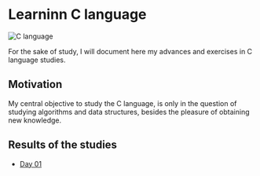 # Learninn C language

![C language]()

For the sake of study, I will document here my advances and exercises in C language studies.

## Motivation

My central objective to study the C language, is only in the question of studying algorithms and data structures, besides the pleasure of obtaining new knowledge.

## Results of the studies

* [Day 01]()